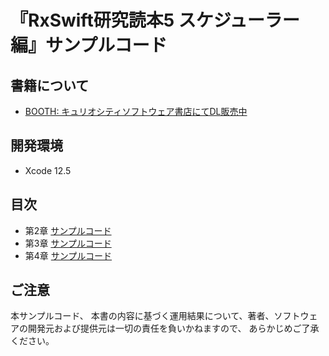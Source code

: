 # 『RxSwift研究読本5 スケジューラー編』サンプルコード

## 書籍について

- [BOOTH: キュリオシティソフトウェア書店にてDL販売中](https://swift.booth.pm/items/2771976)


## 開発環境

- Xcode 12.5

## 目次

- 第2章 [サンプルコード](Sources/RxSwiftBook5SampleCode/Chapter2)
- 第3章 [サンプルコード](Sources/RxSwiftBook5SampleCode/Chapter3)
- 第4章 [サンプルコード](Sources/RxSwiftBook5SampleCode/Chapter4)

## ご注意

本サンプルコード、
本書の内容に基づく運用結果について、著者、ソフトウェアの開発元および提供元は一切の責任を負いかねますので、
あらかじめご了承ください。
